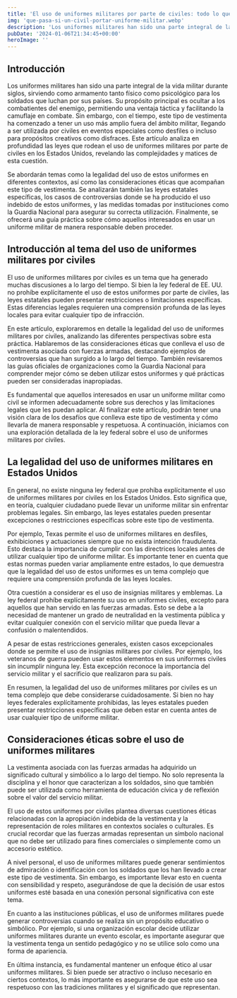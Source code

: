 ```yaml
---
title: 'El uso de uniformes militares por parte de civiles: todo lo que necesitas saber - Camuflaje Militar'
img: 'que-pasa-si-un-civil-portar-uniforme-militar.webp'
description: 'Los uniformes militares han sido una parte integral de la vida militar durante siglos. Su propósito principal es ocultar a los soldados del enemigo,'
pubDate: '2024-01-06T21:34:45+00:00'
heroImage: ''
---
```

    
  ## Introducción

Los uniformes militares han sido una parte integral de la vida militar durante siglos, sirviendo como armamento tanto físico como psicológico para los soldados que luchan por sus países. Su propósito principal es ocultar a los combatientes del enemigo, permitiendo una ventaja táctica y facilitando la camuflaje en combate. Sin embargo, con el tiempo, este tipo de vestimenta ha comenzado a tener un uso más amplio fuera del ámbito militar, llegando a ser utilizada por civiles en eventos especiales como desfiles o incluso para propósitos creativos como disfraces. Este artículo analiza en profundidad las leyes que rodean el uso de uniformes militares por parte de civiles en los Estados Unidos, revelando las complejidades y matices de esta cuestión.

Se abordarán temas como la legalidad del uso de estos uniformes en diferentes contextos, así como las consideraciones éticas que acompañan este tipo de vestimenta. Se analizarán también las leyes estatales específicas, los casos de controversias donde se ha producido el uso indebido de estos uniformes, y las medidas tomadas por instituciones como la Guardia Nacional para asegurar su correcta utilización. Finalmente, se ofrecerá una guía práctica sobre cómo aquellos interesados en usar un uniforme militar de manera responsable deben proceder.

## Introducción al tema del uso de uniformes militares por civiles

El uso de uniformes militares por civiles es un tema que ha generado muchas discusiones a lo largo del tiempo. Si bien la ley federal de EE. UU. no prohíbe explícitamente el uso de estos uniformes por parte de civiles, las leyes estatales pueden presentar restricciones o limitaciones específicas. Estas diferencias legales requieren una comprensión profunda de las leyes locales para evitar cualquier tipo de infracción.

En este artículo, exploraremos en detalle la legalidad del uso de uniformes militares por civiles, analizando las diferentes perspectivas sobre esta práctica. Hablaremos de las consideraciones éticas que conlleva el uso de vestimenta asociada con fuerzas armadas, destacando ejemplos de controversias que han surgido a lo largo del tiempo. También revisaremos las guías oficiales de organizaciones como la Guardia Nacional para comprender mejor cómo se deben utilizar estos uniformes y qué prácticas pueden ser consideradas inapropiadas.

Es fundamental que aquellos interesados en usar un uniforme militar como civil se informen adecuadamente sobre sus derechos y las limitaciones legales que les puedan aplicar. Al finalizar este artículo, podrán tener una visión clara de los desafíos que conlleva este tipo de vestimenta y cómo llevarla de manera responsable y respetuosa. A continuación, iniciamos con una exploración detallada de la ley federal sobre el uso de uniformes militares por civiles.

## La legalidad del uso de uniformes militares en Estados Unidos

En general, no existe ninguna ley federal que prohíba explícitamente el uso de uniformes militares por civiles en los Estados Unidos. Esto significa que, en teoría, cualquier ciudadano puede llevar un uniforme militar sin enfrentar problemas legales. Sin embargo, las leyes estatales pueden presentar excepciones o restricciones específicas sobre este tipo de vestimenta.

Por ejemplo, Texas permite el uso de uniformes militares en desfiles, exhibiciones y actuaciones siempre que no exista intención fraudulenta. Esto destaca la importancia de cumplir con las directrices locales antes de utilizar cualquier tipo de uniforme militar. Es importante tener en cuenta que estas normas pueden variar ampliamente entre estados, lo que demuestra que la legalidad del uso de estos uniformes es un tema complejo que requiere una comprensión profunda de las leyes locales.

Otra cuestión a considerar es el uso de insignias militares y emblemas. La ley federal prohíbe explícitamente su uso en uniformes civiles, excepto para aquellos que han servido en las fuerzas armadas. Esto se debe a la necesidad de mantener un grado de neutralidad en la vestimenta pública y evitar cualquier conexión con el servicio militar que pueda llevar a confusión o malentendidos.

A pesar de estas restricciones generales, existen casos excepcionales donde se permite el uso de insignias militares por civiles. Por ejemplo, los veteranos de guerra pueden usar estos elementos en sus uniformes civiles sin incumplir ninguna ley. Esta excepción reconoce la importancia del servicio militar y el sacrificio que realizaron para su país.

En resumen, la legalidad del uso de uniformes militares por civiles es un tema complejo que debe considerarse cuidadosamente. Si bien no hay leyes federales explícitamente prohibidas, las leyes estatales pueden presentar restricciones específicas que deben estar en cuenta antes de usar cualquier tipo de uniforme militar.


## Consideraciones éticas sobre el uso de uniformes militares

La vestimenta asociada con las fuerzas armadas ha adquirido un significado cultural y simbólico a lo largo del tiempo. No solo representa la disciplina y el honor que caracterizan a los soldados, sino que también puede ser utilizada como herramienta de educación cívica y de reflexión sobre el valor del servicio militar.

El uso de estos uniformes por civiles plantea diversas cuestiones éticas relacionadas con la apropiación indebida de la vestimenta y la representación de roles militares en contextos sociales o culturales. Es crucial recordar que las fuerzas armadas representan un símbolo nacional que no debe ser utilizado para fines comerciales o simplemente como un accesorio estético.

A nivel personal, el uso de uniformes militares puede generar sentimientos de admiración o identificación con los soldados que los han llevado a crear este tipo de vestimenta. Sin embargo, es importante llevar esto en cuenta con sensibilidad y respeto, asegurándose de que la decisión de usar estos uniformes esté basada en una conexión personal significativa con este tema.

En cuanto a las instituciones públicas, el uso de uniformes militares puede generar controversias cuando se realiza sin un propósito educativo o simbólico. Por ejemplo, si una organización escolar decide utilizar uniformes militares durante un evento escolar, es importante asegurar que la vestimenta tenga un sentido pedagógico y no se utilice solo como una forma de apariencia.

En última instancia, es fundamental mantener un enfoque ético al usar uniformes militares. Si bien puede ser atractivo o incluso necesario en ciertos contextos, lo más importante es asegurarse de que este uso sea respetuoso con las tradiciones militares y el significado que representan.
  